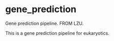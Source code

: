 gene_prediction
===============

Gene prediction pipeline. FROM LZU.

This is a gene prediction pipeline for eukaryotics.
